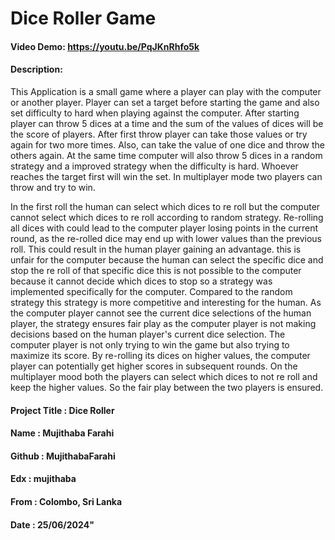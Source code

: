 # Dice Roller Game

#### Video Demo:  <https://youtu.be/PqJKnRhfo5k>

#### Description:
This Application is a small game where a player can play with the computer or another player. Player can set a target before starting the game and also set difficulty to hard when playing against the computer. After starting player can throw 5 dices at a time and the sum of the values of dices will be the score of players. After first throw player can take those values or try again for two more times. Also, can take the value of one dice and throw the others again. At the same time computer will also throw 5 dices in a random strategy and a improved strategy when the difficulty is hard. Whoever reaches the target first will win the set. In multiplayer mode two players can throw and try to win.

In the first roll the human can select which dices to re roll but the computer cannot select which dices to re roll according to random strategy. Re-rolling all dices with could lead to the computer player losing points in the current round, as the re-rolled dice may end up with lower values than the previous roll. This could result in the human player gaining an advantage. this is unfair for the computer because the human can select the specific dice and stop the re roll of that specific dice this is not possible to the computer because it cannot decide which dices to stop so a strategy was implemented specifically for the computer. Compared to the random strategy this strategy is more competitive and interesting for the human. As the computer player cannot see the current dice selections of the human player, the strategy ensures fair play as the computer player is not making decisions based on the human player's current dice selection. The computer player is not only trying to win the game but also trying to maximize its score. By re-rolling its dices on higher values, the computer player can potentially get higher scores in subsequent rounds. On the multiplayer mood both the players can select which dices to not re roll and keep the higher values. So the fair play between the two players is ensured.

####   Project Title : Dice Roller
####   Name   : Mujithaba Farahi 
####   Github : MujithabaFarahi 
####   Edx    : mujithaba 
####   From   : Colombo, Sri Lanka 
####   Date   : 25/06/2024" 
